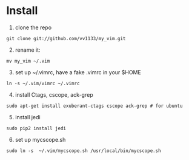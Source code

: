 
# Install #

1. clone the repo

  `git clone git://github.com/vv1133/my_vim.git`

2. rename it:

  `mv my_vim ~/.vim`

3. set up ~/.vimrc, have a fake .vimrc in your $HOME

  `ln -s ~/.vim/vimrc ~/.vimrc`

4. install Ctags, cscope, ack-grep

  `sudo apt-get install exuberant-ctags cscope ack-grep # for ubuntu`

5. install jedi

  `sudo pip2 install jedi`

6. set up mycscope.sh

  `sudo ln -s  ~/.vim/mycscope.sh /usr/local/bin/mycscope.sh`
